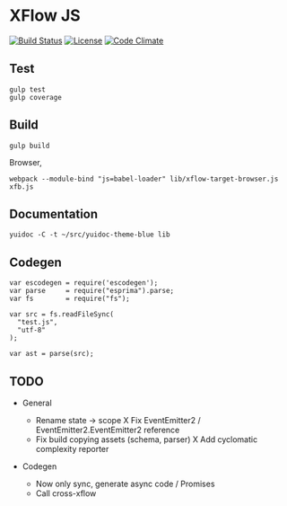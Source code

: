 # XFlow JS

[![Build Status](https://travis-ci.org/michiel/xflow-js.svg?branch=master)](https://travis-ci.org/michiel/xflow-js)
[![License](https://img.shields.io/badge/license-MIT-blue.svg)](https://raw.githubusercontent.com/michiel/xflow-js/master/LICENSE)
[![Code Climate](https://img.shields.io/codeclimate/github/kabisaict/flow.svg)](https://lima.codeclimate.com/github/michiel/xflow-js)

## Test

    gulp test
    gulp coverage

## Build

    gulp build

Browser,

    webpack --module-bind "js=babel-loader" lib/xflow-target-browser.js xfb.js

## Documentation

    yuidoc -C -t ~/src/yuidoc-theme-blue lib

## Codegen

    var escodegen = require('escodegen');
    var parse     = require("esprima").parse;
    var fs        = require("fs");

    var src = fs.readFileSync(
      "test.js",
      "utf-8"
    );

    var ast = parse(src);

## TODO

* General

  - Rename state -> scope
  X Fix EventEmitter2 / EventEmitter2.EventEmitter2 reference
  - Fix build copying assets (schema, parser)
  X Add cyclomatic complexity reporter

* Codegen

  - Now only sync, generate async code / Promises
  - Call cross-xflow



